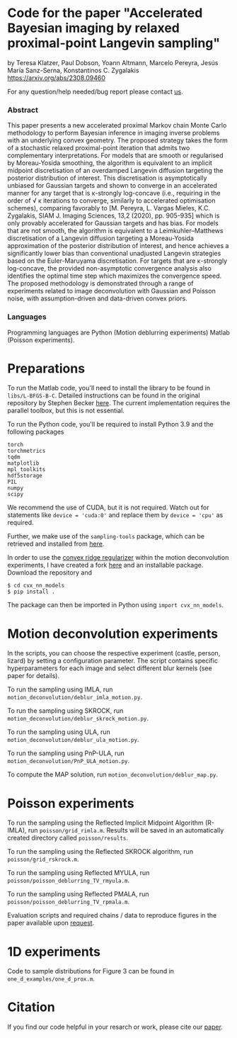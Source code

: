 # Code for the paper "Accelerated Bayesian imaging by relaxed proximal-point Langevin sampling"
by Teresa Klatzer, Paul Dobson, Yoann Altmann, Marcelo Pereyra, Jesús María Sanz-Serna, Konstantinos C. Zygalakis
https://arxiv.org/abs/2308.09460

For any question/help needed/bug report please contact [us](mailto:t.klatzer@sms.ed.ac.uk).

### Abstract
This paper presents a new accelerated proximal Markov chain Monte Carlo methodology to perform Bayesian inference in imaging inverse problems with an underlying convex geometry. The proposed strategy takes the form of a stochastic relaxed proximal-point iteration that admits two complementary interpretations. For models that are smooth or regularised by Moreau-Yosida smoothing,
the algorithm is equivalent to an implicit midpoint discretisation of an overdamped Langevin diffusion targeting the posterior distribution of interest. This discretisation is asymptotically unbiased for
Gaussian targets and shown to converge in an accelerated manner for any target that is κ-strongly
log-concave (i.e., requiring in the order of √
κ iterations to converge, similarly to accelerated optimisation schemes), comparing favorably to [M. Pereyra, L. Vargas Mieles, K.C. Zygalakis, SIAM
J. Imaging Sciences, 13,2 (2020), pp. 905-935] which is only provably accelerated for Gaussian
targets and has bias. For models that are not smooth, the algorithm is equivalent to a Leimkuhler–Matthews discretisation of a Langevin diffusion targeting a Moreau-Yosida approximation of the
posterior distribution of interest, and hence achieves a significantly lower bias than conventional
unadjusted Langevin strategies based on the Euler-Maruyama discretisation. For targets that are
κ-strongly log-concave, the provided non-asymptotic convergence analysis also identifies the optimal time step which maximizes the convergence speed. The proposed methodology is demonstrated
through a range of experiments related to image deconvolution with Gaussian and Poisson noise,
with assumption-driven and data-driven convex priors. 

### Languages
Programming languages are Python (Motion deblurring experiments) Matlab (Poisson experiments).

# Preparations

To run the Matlab code, you'll need to install the library to be found in ```libs/L-BFGS-B-C```. Detailed instructions can be found in the original repository by Stephen Becker [here](https://github.com/stephenbeckr/L-BFGS-B-C). The current implementation requires the parallel toolbox, but this is not essential.

To run the Python code, you'll be required to install Python 3.9 and the following packages

```
torch
torchmetrics
tqdm
matplotlib
mpl_toolkits
hdf5storage
PIL
numpy
scipy
```

We recommend the use of CUDA, but it is not required. Watch out for statements like ```device = 'cuda:0'``` and replace them by ```device = 'cpu'``` as required.

Further, we make use of the ```sampling-tools``` package, which can be retrieved and installed from [here](https://github.com/MI2G/sampling-tutorials).

In order to use the [convex ridge regularizer](https://github.com/axgoujon/convex_ridge_regularizers) within the motion deconvolution experiments, I have created a fork [here](https://github.com/axgoujon/convex_ridge_regularizers) and an installable package.
Download the repository and 
```
$ cd cvx_nn_models
$ pip install .
```
The package can then be imported in Python using ```import cvx_nn_models```.


# Motion deconvolution experiments

In the scripts, you can choose the respective experiment (castle, person, lizard) by setting a configuration parameter. The script contains specific hyperparameters for each image and select different blur kernels (see paper for details).

To run the sampling using IMLA, run ```motion_deconvolution/deblur_imla_motion.py```.

To run the sampling using SKROCK, run ```motion_deconvolution/deblur_skrock_motion.py```.

To run the sampling using ULA, run ```motion_deconvolution/deblur_ula_motion.py```.

To run the sampling using PnP-ULA, run ```motion_deconvolution/PnP_ULA_motion.py```.

To compute the MAP solution, run ```motion_deconvolution/deblur_map.py```.



# Poisson experiments
To run the sampling using the Reflected Implicit Midpoint Algorithm (R-IMLA), run ```poisson/grid_rimla.m```. Results will be saved in an automatically created directory called ```poisson/results```.

To run the sampling using the Reflected SKROCK algorithm, run ```poisson/grid_rskrock.m```. 

To run the sampling using Reflected MYULA, run ```poisson/poisson_deblurring_TV_rmyula.m```.

To run the sampling using Reflected PMALA, run ```poisson/poisson_deblurring_TV_rpmala.m```.

Evaluation scripts and required chains / data to reproduce figures in the paper available upon [request](mailto:t.klatzer@sms.ed.ac.uk).

# 1D experiments

Code to sample distributions for Figure 3 can be found in ```one_d_examples/one_d_prox.m```.

# Citation

If you find our code helpful in your resarch or work, please cite our [paper](https://arxiv.org/abs/2308.09460).

